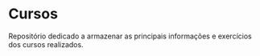 # Cursos
Repositório dedicado a armazenar as principais informações e exercícios dos cursos realizados.
